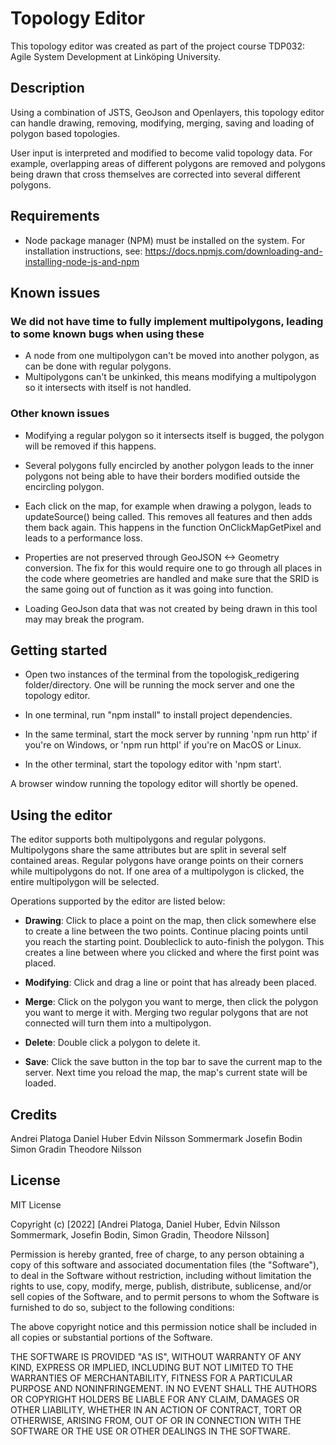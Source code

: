 # Topology Editor

This topology editor was created as part of the project course TDP032: Agile System Development at Linköping University.

## Description

Using a combination of JSTS, GeoJson and Openlayers, this topology editor can handle drawing, removing, modifying, merging, saving and loading of polygon based topologies.

User input is interpreted and modified to become valid topology data. For example, overlapping areas of different polygons are removed and polygons being drawn that cross themselves are corrected into several different polygons. 

## Requirements

- Node package manager (NPM) must be installed on the system. For installation instructions, see: https://docs.npmjs.com/downloading-and-installing-node-js-and-npm

## Known issues

### We did not have time to fully implement multipolygons, leading to some known bugs when using these

- A node from one multipolygon can't be moved into another polygon, as can be done with regular polygons.
- Multipolygons can't be unkinked, this means modifying a multipolygon so it intersects with itself is not handled.

### Other known issues

- Modifying a regular polygon so it intersects itself is bugged, the polygon will be removed if this happens.

- Several polygons fully encircled by another polygon leads to the inner polygons not being able to have their borders modified outside the encircling polygon.

- Each click on the map, for example when drawing a polygon, leads to updateSource() being called. This removes all features and then adds them back again. This happens in the function OnClickMapGetPixel and leads to a performance loss. 

- Properties are not preserved through GeoJSON <-> Geometry conversion. The fix for this would require one to go through all places in the code where geometries are handled and make sure that the SRID is the same going out of function as it was going into function.

- Loading GeoJson data that was not created by being drawn in this tool may may break the program.

## Getting started

- Open two instances of the terminal from the topologisk_redigering folder/directory. One will be running the mock server and one the topology editor.

- In one terminal, run "npm install" to install project dependencies. 

- In the same terminal, start the mock server by running 'npm run http' if you're on Windows, or 'npm run httpl' if you're on MacOS or Linux. 

- In the other terminal, start the topology editor with 'npm start'.

A browser window running the topology editor will shortly be opened. 

## Using the editor

The editor supports both multipolygons and regular polygons. Multipolygons share the same attributes but are split in several self contained areas. Regular polygons have orange points on their corners while multipolygons do not. If one area of a multipolygon is clicked, the entire multipolygon will be selected. 

Operations supported by the editor are listed below:

- **Drawing**: Click to place a point on the map, then click somewhere else to create a line between the two points. Continue placing points until you reach the starting point. Doubleclick to auto-finish the polygon. This creates a line between where you clicked and where the first point was placed.

- **Modifying**: Click and drag a line or point that has already been placed.

- **Merge**: Click on the polygon you want to merge, then click the polygon you want to merge it with. Merging two regular polygons that are not connected will turn them into a multipolygon.

- **Delete**: Double click a polygon to delete it. 

- **Save**: Click the save button in the top bar to save the current map to the server. Next time you reload the map, the map's current state will be loaded. 

## Credits

Andrei Platoga
Daniel Huber
Edvin Nilsson Sommermark
Josefin Bodin
Simon Gradin
Theodore Nilsson

## License

MIT License

Copyright (c) [2022] [Andrei Platoga, Daniel Huber, Edvin Nilsson Sommermark, Josefin Bodin, Simon Gradin, Theodore Nilsson]

Permission is hereby granted, free of charge, to any person obtaining a copy
of this software and associated documentation files (the "Software"), to deal
in the Software without restriction, including without limitation the rights
to use, copy, modify, merge, publish, distribute, sublicense, and/or sell
copies of the Software, and to permit persons to whom the Software is
furnished to do so, subject to the following conditions:

The above copyright notice and this permission notice shall be included in all
copies or substantial portions of the Software.

THE SOFTWARE IS PROVIDED "AS IS", WITHOUT WARRANTY OF ANY KIND, EXPRESS OR
IMPLIED, INCLUDING BUT NOT LIMITED TO THE WARRANTIES OF MERCHANTABILITY,
FITNESS FOR A PARTICULAR PURPOSE AND NONINFRINGEMENT. IN NO EVENT SHALL THE
AUTHORS OR COPYRIGHT HOLDERS BE LIABLE FOR ANY CLAIM, DAMAGES OR OTHER
LIABILITY, WHETHER IN AN ACTION OF CONTRACT, TORT OR OTHERWISE, ARISING FROM,
OUT OF OR IN CONNECTION WITH THE SOFTWARE OR THE USE OR OTHER DEALINGS IN THE
SOFTWARE.